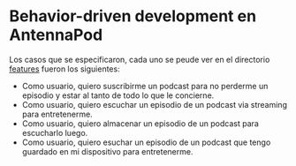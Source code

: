 # Behavior-driven development en AntennaPod

Los casos que se especificaron, cada uno se peude ver en el directorio [features](https://github.com/jdguzmans/automated-testing-test-1/tree/master/antennapod/bdd/features) fueron los siguientes: 
- Como usuario, quiero suscribirme un podcast para no perderme un episodio y estar al tanto de todo lo que le concierne.
- Como usuario, quiero escuchar un episodio de un podcast via streaming para entretenerme.
- Como usuario, quiero almacenar un episodio de un podcast para escucharlo luego.
- Como usuario, quiero esuchar un episodio de un podcast que tengo guardado en mi dispositivo para entretenerme.